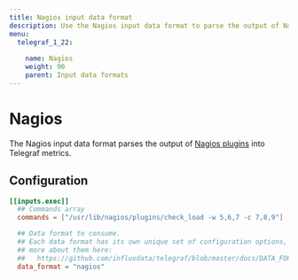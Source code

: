 ```yaml
---
title: Nagios input data format
description: Use the Nagios input data format to parse the output of Nagios plugins into Telegraf metrics.
menu:
  telegraf_1_22:
  
    name: Nagios
    weight: 90
    parent: Input data formats
---
```


# Nagios

The Nagios input data format parses the output of
[Nagios plugins](https://www.nagios.org/downloads/nagios-plugins/) into
Telegraf metrics.

## Configuration

```toml
[[inputs.exec]]
  ## Commands array
  commands = ["/usr/lib/nagios/plugins/check_load -w 5,6,7 -c 7,8,9"]

  ## Data format to consume.
  ## Each data format has its own unique set of configuration options, read
  ## more about them here:
  ##   https://github.com/influxdata/telegraf/blob/master/docs/DATA_FORMATS_INPUT.md
  data_format = "nagios"
```
